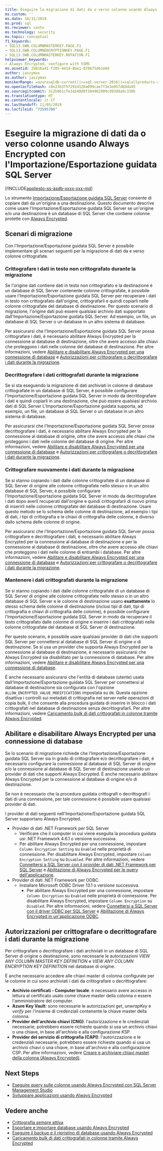 ```yaml
---
title: Eseguire la migrazione di dati da o verso colonne usando Always Encrypted con l'Importazione/Esportazione guidata SQL Server | Microsoft Docs
ms.custom: ''
ms.date: 10/31/2019
ms.prod: sql
ms.reviewer: vanto
ms.technology: security
ms.topic: conceptual
f1_keywords:
- SQL13.SWB.COLUMNMASTERKEY.PAGE.F1
- SQL13.SWB.COLUMNENCRYPTIONKEY.PAGE.F1
- SQL13.SWB.COLUMNMASTERKEY.ROTATION.F1
helpviewer_keywords:
- Always Encrypted, configure with SSMS
ms.assetid: 29816a41-f105-4414-8be1-070675d62e84
author: jaszymas
ms.author: jaszymas
monikerRange: =azuresqldb-current||>=sql-server-2016||=sqlallproducts-allversions||>=sql-server-linux-2017||=azuresqldb-mi-current
ms.openlocfilehash: c8e23b3f5f291d120a099cae7f3e3e057db8da95
ms.sourcegitcommit: 312b961cfe3a540d8f304962909cd93d0a9c330b
ms.translationtype: HT
ms.contentlocale: it-IT
ms.lasthandoff: 11/05/2019
ms.locfileid: "73595786"
---
```

# <a name="migrate-data-to-or-from-columns-using-always-encrypted-with-sql-server-import-and-export-wizard"></a>Eseguire la migrazione di dati da o verso colonne usando Always Encrypted con l'Importazione/Esportazione guidata SQL Server 
[!INCLUDE[appliesto-ss-asdb-xxxx-xxx-md](../../../includes/appliesto-ss-asdb-xxxx-xxx-md.md)]

Lo strumento [Importazione/Esportazione guidata SQL Server](../../../integration-services/import-export-data/import-and-export-data-with-the-sql-server-import-and-export-wizard.md) consente di copiare dati da un'origine a una destinazione. Questo documento descrive come usare l'Importazione/Esportazione guidata SQL Server se un'origine e/o una destinazione è un database di SQL Server che contiene colonne protette con [Always Encrypted](../../../relational-databases/security/encryption/always-encrypted-database-engine.md).

## <a name="migration-scenarios"></a>Scenari di migrazione
Con l'Importazione/Esportazione guidata SQL Server è possibile implementare gli scenari seguenti per la migrazione di dati da e verso colonne crittografate.

### <a name="encrypt-plaintext-data-on-migration"></a>Crittografare i dati in testo non crittografato durante la migrazione
Se l'origine dati contiene dati in testo non crittografato e la destinazione è un database di SQL Server contenente colonne crittografate, è possibile usare l'Importazione/Esportazione guidata SQL Server per recuperare i dati in testo non crittografato dall'origine, crittografarli e quindi copiarli nelle colonne crittografate del database di destinazione. Per questo scenario di migrazione, l'origine dati può essere qualsiasi archivio dati supportato dall'Importazione/Esportazione guidata SQL Server. Ad esempio, un file, un database di SQL Server o un database in un altro sistema di database.

Per assicurarsi che l'Importazione/Esportazione guidata SQL Server possa crittografare i dati, è necessario abilitare Always Encrypted per la connessione al database di destinazione, oltre che avere accesso alle chiavi che proteggono i dati nelle colonne del database di destinazione. Per altre informazioni, vedere [Abilitare e disabilitare Always Encrypted per una connessione di database](#enable-and-disable-always-encrypted-for-a-database-connection) e [Autorizzazioni per crittografare o decrittografare i dati durante la migrazione](#permissions-for-encrypting-or-decrypting-data-during-migration).

### <a name="decrypt-encrypted-data-on-migration"></a>Decrittografare i dati crittografati durante la migrazione
Se si sta eseguendo la migrazione di dati archiviati in colonne di database crittografate in un database di SQL Server, è possibile configurare l'Importazione/Esportazione guidata SQL Server in modo da decrittografare i dati e quindi copiarli in una destinazione, che può essere qualsiasi archivio dati di SQL Server L'Importazione/Esportazione guidata supporta, ad esempio, un file, un database di SQL Server o un database in un altro sistema di database.

Per assicurarsi che l'Importazione/Esportazione guidata SQL Server possa decrittografare i dati, è necessario abilitare Always Encrypted per la connessione al database di origine, oltre che avere accesso alle chiavi che proteggono i dati nelle colonne del database di origine. Per altre informazioni, vedere [Abilitare e disabilitare Always Encrypted per una connessione di database](#enable-and-disable-always-encrypted-for-a-database-connection) e [Autorizzazioni per crittografare o decrittografare i dati durante la migrazione](#permissions-for-encrypting-or-decrypting-data-during-migration).

### <a name="re-encrypt-data-on-migration"></a>Crittografare nuovamente i dati durante la migrazione
Se si stanno copiando i dati dalle colonne crittografate di un database di SQL Server di origine alle colonne crittografate nello stesso o in un altro database di SQL Server, è possibile configurare l'Importazione/Esportazione guidata SQL Server in modo da decrittografare i dati dopo averli recuperati dall'origine e quindi crittografarli di nuovo prima di inserirli nelle colonne crittografate del database di destinazione. Usare questo metodo se lo schema delle colonne di destinazione, ad esempio i tipi di dati, i tipi di crittografia e le chiavi di crittografia delle colonne, è diverso dallo schema delle colonne di origine.

Per assicurarsi che l'Importazione/Esportazione guidata SQL Server possa crittografare e decrittografare i dati, è necessario abilitare Always Encrypted per la connessione al database di destinazione e per la connessione al database di destinazione, oltre che avere accesso alle chiavi che proteggono i dati nelle colonne di entrambi i database. Per altre informazioni, vedere [Abilitare e disabilitare Always Encrypted per una connessione di database](#enable-and-disable-always-encrypted-for-a-database-connection) e [Autorizzazioni per crittografare o decrittografare i dati durante la migrazione](#permissions-for-encrypting-or-decrypting-data-during-migration).

### <a name="keep-data-encrypted-during-migration"></a>Mantenere i dati crittografati durante la migrazione
Se si stanno copiando i dati dalle colonne crittografate di un database di SQL Server di origine alle colonne crittografate nello stesso o in un altro database di SQL Server e le colonne di destinazione usano **esattamente** lo stesso schema delle colonne di destinazione (inclusi tipi di dati, tipi di crittografia e chiavi di crittografia delle colonne), è possibile configurare l'Importazione/Esportazione guidata SQL Server in modo da recuperare il testo crittografato dalle colonne di origine e inserire i dati crittografati nelle colonne crittografate del database di SQL Server di destinazione. 

Per questo scenario, è possibile usare qualsiasi provider di dati che supporti SQL Server per connettersi al database di SQL Server di origine o di destinazione. Se si usa un provider che supporta Always Encrypted per la connessione al database di destinazione, è necessario assicurarsi che Always Encrypted sia disabilitato per la connessione di database. Per altre informazioni, vedere [Abilitare e disabilitare Always Encrypted per una connessione di database](#enable-and-disable-always-encrypted-for-a-database-connection).

È anche necessario assicurarsi che l'entità di database (utente) usata dall'Importazione/Esportazione guidata SQL Server per connettersi al database di destinazione sia configurata con l'opzione `ALLOW_ENCRYPTED_VALUE_MODIFICATIONS` impostata su `ON`. Questa opzione disattiva i controlli sui metadati di crittografia nel server nelle operazioni di copia bulk, il che consente alla procedura guidata di inserire in blocco i dati crittografati nel database di destinazione senza decrittografarli. Per altre informazioni, vedere [Caricamento bulk di dati crittografati in colonne tramite Always Encrypted](migrate-sensitive-data-protected-by-always-encrypted.md).

## <a name="enable-and-disable-always-encrypted-for-a-database-connection"></a>Abilitare e disabilitare Always Encrypted per una connessione di database
Se lo scenario di migrazione richiede che l'Importazione/Esportazione guidata SQL Server sia in grado di crittografare e/o decrittografare i dati, è necessario configurare la connessione al database di SQL Server di origine e/o la connessione al database di SQL Server di destinazione usando un provider di dati che supporti Always Encrypted. È anche necessario abilitare Always Encrypted per la connessione al database di origine e/o di destinazione.

Se non è necessario che la procedura guidata crittografi o decrittografi i dati di una connessione, per tale connessione è possibile usare qualsiasi provider di dati.

I provider di dati seguenti nell'Importazione/Esportazione guidata SQL Server supportano Always Encrypted.

- Provider di dati .NET Framework per SQL Server
  - Verificare che il computer in cui viene eseguita la procedura guidata usi .NET Framework 4.6.1 o versione successiva.
  - Per abilitare Always Encrypted per una connessione, impostare `Column Encryption Setting` su `Enabled` nelle proprietà di connessione. Per disabilitare Always Encrypted, impostare `Column Encryption Setting` su `Disabled`. Per altre informazioni, vedere [Connettersi a SQL Server con il provider di dati .NET Framework per SQL Server](../../../integration-services/import-export-data/connect-to-a-sql-server-data-source-sql-server-import-and-export-wizard.md#connect-to-sql-server-with-the-net-framework-data-provider-for-sql-server) e [Abilitazione di Always Encrypted per le query dell'applicazione](develop-using-always-encrypted-with-net-framework-data-provider.md#enabling-always-encrypted-for-application-queries).
- Provider di dati .NET Framework per ODBC.
  - Installare Microsoft ODBC Driver 13.1 o versione successiva.
    - Per abilitare Always Encrypted per una connessione, impostare `Column Encryption` su `Enabled` nelle proprietà di connessione. Per disabilitare Always Encrypted, impostare `Column Encryption` su `Disabled`. Per altre informazioni, vedere [Connettersi a SQL Server con il driver ODBC per SQL Server](../../../integration-services/import-export-data/connect-to-a-sql-server-data-source-sql-server-import-and-export-wizard.md#connect-to-sql-server-with-the-odbc-driver-for-sql-server) e [Abilitazione di Always Encrypted in un'applicazione ODBC](../../../connect/odbc/using-always-encrypted-with-the-odbc-driver.md#enabling-always-encrypted-in-an-odbc-application).

## <a name="permissions-for-encrypting-or-decrypting-data-during-migration"></a>Autorizzazioni per crittografare o decrittografare i dati durante la migrazione

Per crittografare o decrittografare i dati archiviati in un database di SQL Server di origine o destinazione, sono necessarie le autorizzazioni *VIEW ANY COLUMN MASTER KEY DEFINITION* e *VIEW ANY COLUMN ENCRYPTION KEY DEFINITION* nel database di origine.

È anche necessario accedere alle chiavi master di colonna configurate per le colonne in cui sono archiviati i dati da crittografare o decrittografare:

- **Archivio certificati - Computer locale**: è necessario avere accesso in lettura al certificato usato come chiave master della colonna o essere l'amministratore del computer.
- **Azure Key Vault**: sono necessarie le autorizzazioni _get_, _unwrapKey_ e _verify_ per l'insieme di credenziali contenente la chiave master della colonna.
- **Provider dell'archivio chiavi (CNG)**: l'autorizzazione e le credenziali necessarie; potrebbero essere richieste quando si usa un archivio chiavi o una chiave, in base all'archivio e alla configurazione KSP.
- **Provider del servizio di crittografia (CAPI)**: l'autorizzazione e le credenziali necessarie; potrebbero essere richieste quando si usa un archivio chiavi o una chiave, in base all'archivio e alla configurazione CSP.
Per altre informazioni, vedere [Creare e archiviare chiavi master della colonna (Always Encrypted)](../../../relational-databases/security/encryption/create-and-store-column-master-keys-always-encrypted.md).

## <a name="next-steps"></a>Next Steps
- [Eseguire query sulle colonne usando Always Encrypted con SQL Server Management Studio](always-encrypted-query-columns-ssms.md)
- [Sviluppare applicazioni usando Always Encrypted](always-encrypted-client-development.md)

## <a name="see-also"></a>Vedere anche
- [Crittografia sempre attiva](always-encrypted-database-engine.md)
- [Esportare e importare database usando Always Encrypted](always-encrypted-migrate-using-bacpac.md)
- [Eseguire il backup e il ripristino di database usando Always Encrypted](always-encrypted-migrate-using-backup-restore.md)
- [Caricamento bulk di dati crittografati in colonne tramite Always Encrypted](migrate-sensitive-data-protected-by-always-encrypted.md)